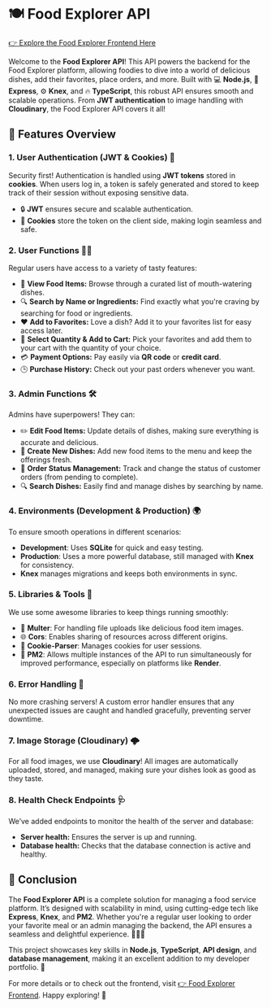 # 🍽️ Food Explorer API

[👉 Explore the Food Explorer Frontend Here](https://app.vististudi.online)

Welcome to the **Food Explorer API**! This API powers the backend for the Food Explorer platform, allowing foodies to dive into a world of delicious dishes, add their favorites, place orders, and more. Built with 💻 **Node.js**, 🚀 **Express**, ⚙️ **Knex**, and 🔥 **TypeScript**, this robust API ensures smooth and scalable operations. From **JWT authentication** to image handling with **Cloudinary**, the Food Explorer API covers it all!

## 🍴 Features Overview

### 1. **User Authentication (JWT & Cookies) 🍪**
Security first! Authentication is handled using **JWT tokens** stored in **cookies**. When users log in, a token is safely generated and stored to keep track of their session without exposing sensitive data.

- 🔒 **JWT** ensures secure and scalable authentication.
- 🍪 **Cookies** store the token on the client side, making login seamless and safe.

### 2. **User Functions 👨‍🍳**
Regular users have access to a variety of tasty features:
- 🍕 **View Food Items:** Browse through a curated list of mouth-watering dishes.
- 🔍 **Search by Name or Ingredients:** Find exactly what you're craving by searching for food or ingredients.
- ❤️ **Add to Favorites:** Love a dish? Add it to your favorites list for easy access later.
- 🛒 **Select Quantity & Add to Cart:** Pick your favorites and add them to your cart with the quantity of your choice.
- 💳 **Payment Options:** Pay easily via **QR code** or **credit card**.
- 🕒 **Purchase History:** Check out your past orders whenever you want.

### 3. **Admin Functions 🛠️**
Admins have superpowers! They can:
- ✏️ **Edit Food Items:** Update details of dishes, making sure everything is accurate and delicious.
- 🍲 **Create New Dishes:** Add new food items to the menu and keep the offerings fresh.
- 📝 **Order Status Management:** Track and change the status of customer orders (from pending to complete).
- 🔍 **Search Dishes:** Easily find and manage dishes by searching by name.

### 4. **Environments (Development & Production) 🌍**
To ensure smooth operations in different scenarios:
- **Development**: Uses **SQLite** for quick and easy testing.
- **Production**: Uses a more powerful database, still managed with **Knex** for consistency.
- **Knex** manages migrations and keeps both environments in sync.

### 5. **Libraries & Tools 🔧**
We use some awesome libraries to keep things running smoothly:
- 📂 **Multer**: For handling file uploads like delicious food item images.
- 🌐 **Cors**: Enables sharing of resources across different origins.
- 🍪 **Cookie-Parser**: Manages cookies for user sessions.
- 🚀 **PM2**: Allows multiple instances of the API to run simultaneously for improved performance, especially on platforms like **Render**.

### 6. **Error Handling 🚨**
No more crashing servers! A custom error handler ensures that any unexpected issues are caught and handled gracefully, preventing server downtime.

### 7. **Image Storage (Cloudinary) 🌩️**
For all food images, we use **Cloudinary**! All images are automatically uploaded, stored, and managed, making sure your dishes look as good as they taste.

### 8. **Health Check Endpoints 🩺**
We’ve added endpoints to monitor the health of the server and database:
- **Server health:** Ensures the server is up and running.
- **Database health:** Checks that the database connection is active and healthy.

## 🎉 Conclusion
The **Food Explorer API** is a complete solution for managing a food service platform. It’s designed with scalability in mind, using cutting-edge tech like **Express**, **Knex**, and **PM2**. Whether you're a regular user looking to order your favorite meal or an admin managing the backend, the API ensures a seamless and delightful experience. 🍔🥤🍩

This project showcases key skills in **Node.js**, **TypeScript**, **API design**, and **database management**, making it an excellent addition to my developer portfolio. 🚀

For more details or to check out the frontend, visit [👉 Food Explorer Frontend](https://app.vististudi.online). Happy exploring! 🌟
